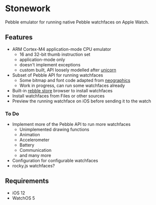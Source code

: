 # Stonework

Pebble emulator for running native Pebble watchfaces on Apple Watch.

## Features

* ARM Cortex-M4 application-mode CPU emulator
    * 16 and 32-bit thumb instruction set
    * application-mode only
    * doesn't implement exceptions
    * custom built, API loosely modelled after [unicorn](https://github.com/unicorn-engine/unicorn)
* Subset of Pebble API for running watchfaces
    * Some bitmap and font code adapted from [neographics](https://github.com/pebble-dev/neographics)
    * Work in progress, can run some watchfaces already
* Built-in [rebble store](https://apps.rebble.io) browser to install watchfaces
* Install watchfaces from Files or other sources
* Preview the running watchface on iOS before sending it to the watch

### To Do

* Implement more of the Pebble API to run more watchfaces
    * Unimplemented drawing functions
    * Animation
    * Accelerometer
    * Battery
    * Communication
    * and many more
* Configuration for configurable watchfaces
* rocky.js watchfaces?

## Requirements

* iOS 12
* WatchOS 5
